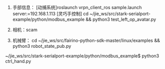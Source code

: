 1. 手部信息：
   [动捕系统]roslaunch vrpn_client_ros sample.launch server:=192.168.1.113
   [灵巧手控制] cd ~/jie_ws/src/stark-serialport-example/python/modbus_example && python3 test_left_op_avatar.py

2. 相机：scam
3. 机械臂： cd ~/jie_ws/src/fairino-python-sdk-master/linux/examples && python3 robot_state_pub.py


~/jie_ws/src/stark-serialport-example/python/modbus_example$ python3 ctrl_hand.py